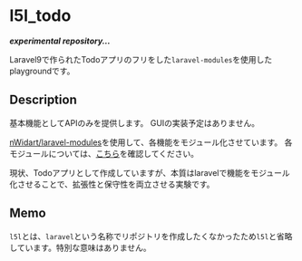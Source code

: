 # l5l_todo

***experimental repository...***

Laravel9で作られたTodoアプリのフリをした`laravel-modules`を使用したplaygroundです。


## Description

基本機能としてAPIのみを提供します。
GUIの実装予定はありません。

[nWidart/laravel-modules](https://github.com/nWidart/laravel-modules)を使用して、各機能をモジュール化させています。
各モジュールについては、[こちら](./documents/modules.md)を確認してください。

現状、Todoアプリとして作成していますが、本質はlaravelで機能をモジュール化させることで、拡張性と保守性を両立させる実験です。

## Memo

`l5l`とは、`laravel`という名称でリポジトリを作成したくなかったため`l5l`と省略しています。特別な意味はありません。
